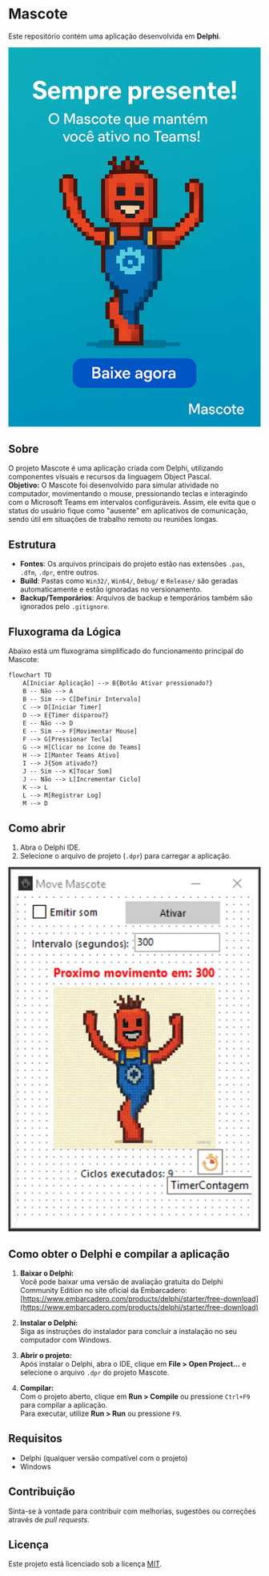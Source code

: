 # Mascote

Este repositório contém uma aplicação desenvolvida em **Delphi**.

<p align="center">
  <img src="image/mascote.png" alt="Mascote" width="510"/>
</p>

## Sobre

O projeto Mascote é uma aplicação criada com Delphi, utilizando componentes visuais e recursos da linguagem Object Pascal.  
**Objetivo:** O Mascote foi desenvolvido para simular atividade no computador, movimentando o mouse, pressionando teclas e interagindo com o Microsoft Teams em intervalos configuráveis. Assim, ele evita que o status do usuário fique como "ausente" em aplicativos de comunicação, sendo útil em situações de trabalho remoto ou reuniões longas.

## Estrutura

- **Fontes**: Os arquivos principais do projeto estão nas extensões `.pas`, `.dfm`, `.dpr`, entre outros.
- **Build**: Pastas como `Win32/`, `Win64/`, `Debug/` e `Release/` são geradas automaticamente e estão ignoradas no versionamento.
- **Backup/Temporários**: Arquivos de backup e temporários também são ignorados pelo `.gitignore`.

## Fluxograma da Lógica

Abaixo está um fluxograma simplificado do funcionamento principal do Mascote:

```mermaid
flowchart TD
    A[Iniciar Aplicação] --> B{Botão Ativar pressionado?}
    B -- Não --> A
    B -- Sim --> C[Definir Intervalo]
    C --> D[Iniciar Timer]
    D --> E{Timer disparou?}
    E -- Não --> D
    E -- Sim --> F[Movimentar Mouse]
    F --> G[Pressionar Tecla]
    G --> H[Clicar no ícone do Teams]
    H --> I[Manter Teams Ativo]
    I --> J{Som ativado?}
    J -- Sim --> K[Tocar Som]
    J -- Não --> L[Incrementar Ciclo]
    K --> L
    L --> M[Registrar Log]
    M --> D
```

## Como abrir

1. Abra o Delphi IDE.
2. Selecione o arquivo de projeto (`.dpr`) para carregar a aplicação.

<p align="center">
  <img src="image/mascote_delphi.png" alt="Mascote" width="510"/>
</p>

## Como obter o Delphi e compilar a aplicação

1. **Baixar o Delphi:**  
   Você pode baixar uma versão de avaliação gratuita do Delphi Community Edition no site oficial da Embarcadero:  
   [https://www.embarcadero.com/products/delphi/starter/free-download](https://www.embarcadero.com/products/delphi/starter/free-download)

2. **Instalar o Delphi:**  
   Siga as instruções do instalador para concluir a instalação no seu computador com Windows.

3. **Abrir o projeto:**  
   Após instalar o Delphi, abra o IDE, clique em **File > Open Project...** e selecione o arquivo `.dpr` do projeto Mascote.

4. **Compilar:**  
   Com o projeto aberto, clique em **Run > Compile** ou pressione `Ctrl+F9` para compilar a aplicação.  
   Para executar, utilize **Run > Run** ou pressione `F9`.

## Requisitos

- Delphi (qualquer versão compatível com o projeto)
- Windows

## Contribuição

Sinta-se à vontade para contribuir com melhorias, sugestões ou correções através de *pull requests*.

## Licença

Este projeto está licenciado sob a licença [MIT](LICENSE).